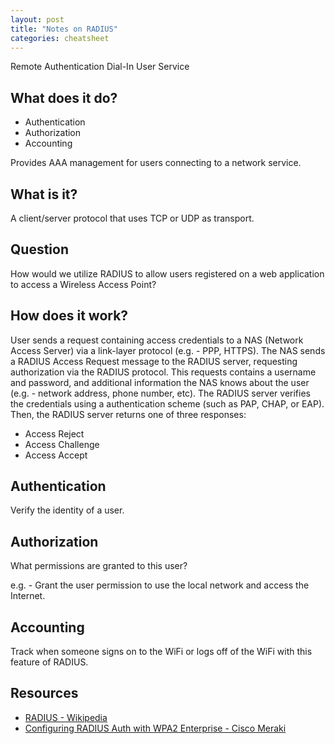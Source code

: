 ```yaml
---
layout: post
title: "Notes on RADIUS"
categories: cheatsheet
---
```


Remote Authentication Dial-In User Service

## What does it do?

* Authentication
* Authorization
* Accounting

Provides AAA management for users connecting to a network service.

## What is it?

A client/server protocol that uses TCP or UDP as transport.

## Question

How would we utilize RADIUS to allow users registered on a web application to
access a Wireless Access Point?

## How does it work?

User sends a request containing access credentials to a NAS (Network Access
Server) via a link-layer protocol (e.g. - PPP, HTTPS). The NAS sends a RADIUS
Access Request message to the RADIUS server, requesting authorization via the
RADIUS protocol. This requests contains a username and password, and additional
information the NAS knows about the user (e.g. - network address, phone number,
etc). The RADIUS server verifies the credentials using a authentication scheme
(such as PAP, CHAP, or EAP). Then, the RADIUS server returns one of three
responses:

* Access Reject
* Access Challenge
* Access Accept

## Authentication

Verify the identity of a user.

## Authorization

What permissions are granted to this user?

e.g. - Grant the user permission to use the local network and access the Internet.

## Accounting

Track when someone signs on to the WiFi or logs off of the WiFi with this
feature of RADIUS.

## Resources

* [RADIUS - Wikipedia](https://en.wikipedia.org/wiki/RADIUS)
* [Configuring RADIUS Auth with WPA2 Enterprise - Cisco Meraki](https://documentation.meraki.com/MR/Encryption_and_Authentication/Configuring_RADIUS_Authentication_with_WPA2-Enterprise)
